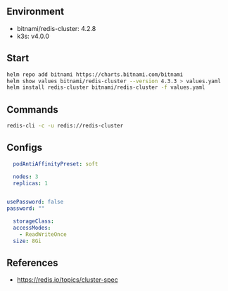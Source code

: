 
## Environment
- bitnami/redis-cluster: 4.2.8
- k3s: v4.0.0

## Start
```bash
helm repo add bitnami https://charts.bitnami.com/bitnami
helm show values bitnami/redis-cluster --version 4.3.3 > values.yaml
helm install redis-cluster bitnami/redis-cluster -f values.yaml
```


## Commands
```bash
redis-cli -c -u redis://redis-cluster
```


## Configs
```yaml
  podAntiAffinityPreset: soft

  nodes: 3
  replicas: 1


usePassword: false
password: ""

  storageClass:
  accessModes:
    - ReadWriteOnce
  size: 8Gi

```

## References
- https://redis.io/topics/cluster-spec
